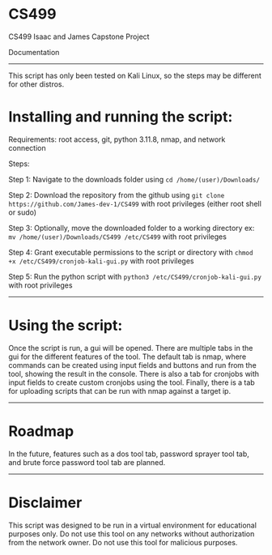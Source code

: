 # CS499

CS499 Isaac and James Capstone Project

Documentation
______________________________________________________________________________________________
This script has only been tested on Kali Linux, so the steps may be different for other distros. 

# Installing and running the script:

Requirements: root access, git, python 3.11.8, nmap, and network connection

Steps:

Step 1: Navigate to the downloads folder using ``cd /home/(user)/Downloads/`` 

Step 2: Download the repository from the github using ``git clone https://github.com/James-dev-1/CS499`` with root privileges (either root shell or sudo)

Step 3: Optionally, move the downloaded folder to a working directory ex: ``mv /home/(user)/Downloads/CS499 /etc/CS499`` with root privileges

Step 4: Grant executable permissions to the script or directory with ``chmod +x /etc/CS499/cronjob-kali-gui.py`` with root privileges

Step 5: Run the python script with ``python3 /etc/CS499/cronjob-kali-gui.py`` with root privileges

________________________________________________________________________________________________
# Using the script:

Once the script is run, a gui will be opened. There are multiple tabs in the gui for the different features of the tool. The default tab is nmap, where commands can be created using input fields and buttons and run from the tool, showing the result in the console. There is also a tab for cronjobs with input fields to create custom cronjobs using the tool. Finally, there is a tab for uploading scripts that can be run with nmap against a target ip. 

________________________________________________________________________________________________
# Roadmap

In the future, features such as a dos tool tab, password sprayer tool tab, and brute force password tool tab are planned. 
_________________________________________________________________________________________________
# Disclaimer

This script was designed to be run in a virtual environment for educational purposes only. Do not use this tool on any networks without authorization from the network owner. Do not use this tool for malicious purposes. 
